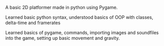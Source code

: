 A basic 2D platformer made in python using Pygame.

Learned basic python syntax, understood basics of OOP with classes, delta-time and framerates

Learned basics of pygame, commands, importing images and soundfiles into the game, setting up basic movement and gravity.
